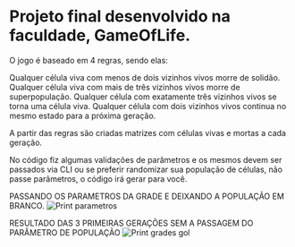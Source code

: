 # Projeto final desenvolvido na faculdade, GameOfLife.

O jogo é baseado em 4 regras, sendo elas: 

Qualquer célula viva com menos de dois vizinhos vivos morre de solidão.
Qualquer célula viva com mais de três vizinhos vivos morre de superpopulação.
Qualquer célula com exatamente três vizinhos vivos se torna uma célula viva.
Qualquer célula com dois vizinhos vivos continua no mesmo estado para a próxima geração.

A partir das regras são criadas matrizes com células vivas e mortas a cada geração. 

No código fiz algumas validações de parâmetros e os mesmos devem ser passados via CLI ou 
se preferir randomizar sua população de células, não passe parâmetros, o código irá gerar para você.



PASSANDO OS PARAMETROS DA GRADE E DEIXANDO A POPULAÇÃO EM BRANCO.
![Print parametros](https://github.com/RenatoCarv/Projeto-Jogo-Java/assets/106440297/6fb75665-45b7-4e7a-8202-56dacb3709bc)


RESULTADO DAS 3 PRIMEIRAS GERAÇÕES SEM A PASSAGEM DO PARÂMETRO DE POPULAÇÃO
![Print grades gol](https://github.com/RenatoCarv/Projeto-Jogo-Java/assets/106440297/d68ea95c-facf-4350-aa49-e9950bc5b920)


